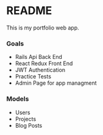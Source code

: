 # README

This is my portfolio web app.

### Goals
- Rails Api Back End
- React Redux Front End 
- JWT Authentication
- Practice Tests
- Admin Page for app managment

### Models 
- Users
- Projects
- Blog Posts
